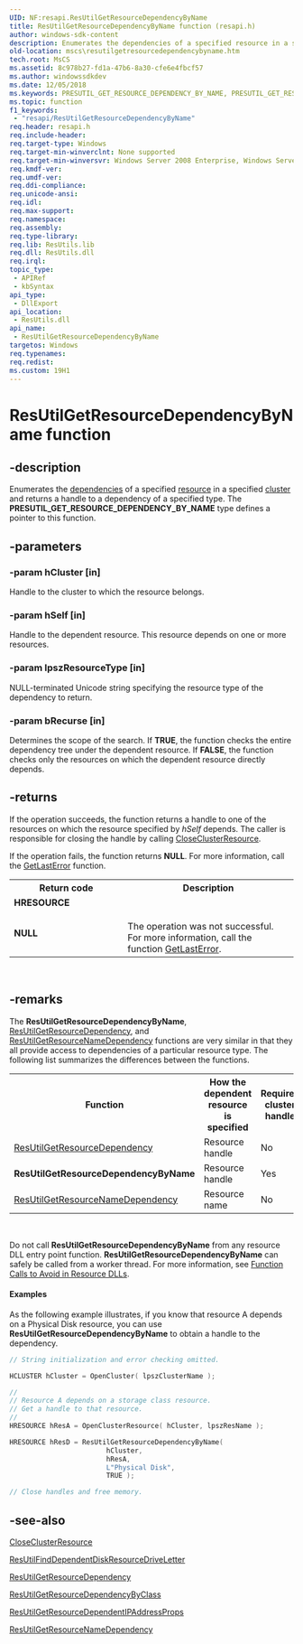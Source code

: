 ```yaml
---
UID: NF:resapi.ResUtilGetResourceDependencyByName
title: ResUtilGetResourceDependencyByName function (resapi.h)
author: windows-sdk-content
description: Enumerates the dependencies of a specified resource in a specified cluster and returns a handle to a dependency of a specified type. The PRESUTIL_GET_RESOURCE_DEPENDENCY_BY_NAME type defines a pointer to this function.
old-location: mscs\resutilgetresourcedependencybyname.htm
tech.root: MsCS
ms.assetid: 8c978b27-fd1a-47b6-8a30-cfe6e4fbcf57
ms.author: windowssdkdev
ms.date: 12/05/2018
ms.keywords: PRESUTIL_GET_RESOURCE_DEPENDENCY_BY_NAME, PRESUTIL_GET_RESOURCE_DEPENDENCY_BY_NAME function [Failover Cluster], ResUtilGetResourceDependencyByName, ResUtilGetResourceDependencyByName function [Failover Cluster], _wolf_resutilgetresourcedependencybyname, mscs.resutilgetresourcedependencybyname, resapi/PRESUTIL_GET_RESOURCE_DEPENDENCY_BY_NAME, resapi/ResUtilGetResourceDependencyByName
ms.topic: function
f1_keywords: 
 - "resapi/ResUtilGetResourceDependencyByName"
req.header: resapi.h
req.include-header: 
req.target-type: Windows
req.target-min-winverclnt: None supported
req.target-min-winversvr: Windows Server 2008 Enterprise, Windows Server 2008 Datacenter
req.kmdf-ver: 
req.umdf-ver: 
req.ddi-compliance: 
req.unicode-ansi: 
req.idl: 
req.max-support: 
req.namespace: 
req.assembly: 
req.type-library: 
req.lib: ResUtils.lib
req.dll: ResUtils.dll
req.irql: 
topic_type:
 - APIRef
 - kbSyntax
api_type:
 - DllExport
api_location:
 - ResUtils.dll
api_name:
 - ResUtilGetResourceDependencyByName
targetos: Windows
req.typenames: 
req.redist: 
ms.custom: 19H1
---
```


# ResUtilGetResourceDependencyByName function


## -description


Enumerates the  <a href="https://docs.microsoft.com/previous-versions/windows/desktop/mscs/resource-dependencies">dependencies</a> of a specified  <a href="https://docs.microsoft.com/previous-versions/windows/desktop/mscs/resources">resource</a> in a specified <a href="https://docs.microsoft.com/previous-versions/windows/desktop/mscs/c-gly">cluster</a> and returns a handle to a dependency of a specified type. The <b>PRESUTIL_GET_RESOURCE_DEPENDENCY_BY_NAME</b> type defines a pointer to this function.


## -parameters




### -param hCluster [in]

Handle to the cluster to which the resource belongs.


### -param hSelf [in]

Handle to the dependent resource. This resource depends on one or more resources.


### -param lpszResourceType [in]

NULL-terminated Unicode string specifying the resource type of the dependency to return.


### -param bRecurse [in]

Determines the scope of the search. If <b>TRUE</b>, the function checks the entire dependency tree under the dependent resource. If <b>FALSE</b>, the function checks only the resources on which the dependent resource directly depends.


## -returns



If the operation succeeds, the function returns a handle to one of the resources on which the resource specified by <i>hSelf</i> depends. The caller is responsible for closing the handle by calling  <a href="https://docs.microsoft.com/windows/desktop/api/clusapi/nf-clusapi-closeclusterresource">CloseClusterResource</a>.

If the operation fails, the function returns <b>NULL</b>. For more information, call the   <a href="https://docs.microsoft.com/windows/desktop/api/errhandlingapi/nf-errhandlingapi-getlasterror">GetLastError</a> function.

<table>
<tr>
<th>Return code</th>
<th>Description</th>
</tr>
<tr>
<td width="40%">
<dl>
<dt><b>HRESOURCE</b></dt>
</dl>
</td>
<td width="60%"></td>
</tr>
<tr>
<td width="40%">
<dl>
<dt><b><b>NULL</b></b></dt>
</dl>
</td>
<td width="60%">
The operation was not successful. For more information, call the function  <a href="https://docs.microsoft.com/windows/desktop/api/errhandlingapi/nf-errhandlingapi-getlasterror">GetLastError</a>.

</td>
</tr>
</table>
 




## -remarks



The  <b>ResUtilGetResourceDependencyByName</b>,  <a href="https://docs.microsoft.com/windows/desktop/api/resapi/nf-resapi-resutilgetresourcedependency">ResUtilGetResourceDependency</a>, and  <a href="https://docs.microsoft.com/windows/desktop/api/resapi/nf-resapi-resutilgetresourcenamedependency">ResUtilGetResourceNameDependency</a> functions are very similar in that they all provide access to dependencies of a particular resource type. The following list summarizes the differences between the functions.

<table>
<tr>
<th>Function</th>
<th>How the dependent resource is specified</th>
<th>Requires cluster handle</th>
</tr>
<tr>
<td>
<a href="https://docs.microsoft.com/windows/desktop/api/resapi/nf-resapi-resutilgetresourcedependency">ResUtilGetResourceDependency</a>
</td>
<td>
Resource handle

</td>
<td>
No

</td>
</tr>
<tr>
<td><b>ResUtilGetResourceDependencyByName</b></td>
<td>
Resource handle

</td>
<td>
Yes

</td>
</tr>
<tr>
<td>
<a href="https://docs.microsoft.com/windows/desktop/api/resapi/nf-resapi-resutilgetresourcenamedependency">ResUtilGetResourceNameDependency</a>
</td>
<td>
Resource name

</td>
<td>
No

</td>
</tr>
</table>
 

Do not call  <b>ResUtilGetResourceDependencyByName</b> from any resource DLL entry point function.  <b>ResUtilGetResourceDependencyByName</b> can safely be called from a worker thread. For more information, see  <a href="https://docs.microsoft.com/previous-versions/windows/desktop/mscs/function-calls-to-avoid-in-resource-dlls">Function Calls to Avoid in Resource DLLs</a>.


#### Examples

As the following example illustrates, if you know that resource A depends on a Physical Disk resource, you can use  <b>ResUtilGetResourceDependencyByName</b> to obtain a handle to the dependency.


```cpp
// String initialization and error checking omitted.

HCLUSTER hCluster = OpenCluster( lpszClusterName );

//
// Resource A depends on a storage class resource.
// Get a handle to that resource.
//
HRESOURCE hResA = OpenClusterResource( hCluster, lpszResName );

HRESOURCE hResD = ResUtilGetResourceDependencyByName(
                        hCluster,
                        hResA,
                        L"Physical Disk",
                        TRUE );

// Close handles and free memory.

```





## -see-also




<a href="https://docs.microsoft.com/windows/desktop/api/clusapi/nf-clusapi-closeclusterresource">CloseClusterResource</a>



<a href="https://docs.microsoft.com/windows/desktop/api/resapi/nf-resapi-resutilfinddependentdiskresourcedriveletter">ResUtilFindDependentDiskResourceDriveLetter</a>



<a href="https://docs.microsoft.com/windows/desktop/api/resapi/nf-resapi-resutilgetresourcedependency">ResUtilGetResourceDependency</a>



<a href="https://docs.microsoft.com/windows/desktop/api/resapi/nf-resapi-resutilgetresourcedependencybyclass">ResUtilGetResourceDependencyByClass</a>



<a href="https://docs.microsoft.com/windows/desktop/api/resapi/nf-resapi-resutilgetresourcedependentipaddressprops">ResUtilGetResourceDependentIPAddressProps</a>



<a href="https://docs.microsoft.com/windows/desktop/api/resapi/nf-resapi-resutilgetresourcenamedependency">ResUtilGetResourceNameDependency</a>
 

 

